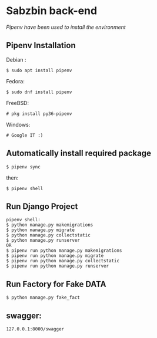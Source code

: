 # Sabzbin back-end

_Pipenv have been used to install the environment_

Pipenv Installation
------------
Debian :

    $ sudo apt install pipenv

Fedora:

    $ sudo dnf install pipenv
    
FreeBSD:

    # pkg install py36-pipenv

Windows:

    # Google IT :)


 Automatically install required package
-----------

    $ pipenv sync
    
then:

    $ pipenv shell
    
 
Run Django Project
-----------------
    pipenv shell:
    $ python manage.py makemigrations
    $ python manage.py migrate
    $ python manage.py collectstatic
    $ python manage.py runserver
    OR
    $ pipenv run python manage.py makemigrations
    $ pipenv run python manage.py migrate
    $ pipenv run python manage.py collectstatic 
    $ pipenv run python manage.py runserver
Run Factory for Fake DATA
-----------------

    $ python manage.py fake_fact

swagger:
-----------------
    127.0.0.1:8000/swagger
